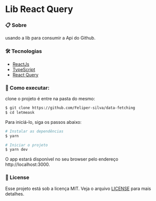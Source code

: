 # Lib React Query

### 📋 Sobre

usando a lib para consumir a Api do Github.

### 🛠️ Tecnologias

- [ReactJs](https://reactjs.org)
- [TypeScript](https://www.typescriptlang.org/)
- [React Query](https://react-query.tanstack.com/)

### 🚀 Como executar:

clone o projeto é entre na pasta do mesmo:

```bash
$ git clone https://github.com/Feliper-silva/data-fetching
$ cd letmeask
```

Para iniciá-lo, siga os passos abaixo:

```bash
# Instalar as dependências
$ yarn

# Iniciar o projeto
$ yarn dev
```

O app estará disponível no seu browser pelo endereço http://localhost:3000.

### 📝 License

Esse projeto está sob a licença MIT. Veja o arquivo [LICENSE](LICENSE) para mais detalhes.
